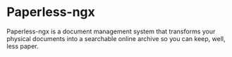 # Paperless-ngx

Paperless-ngx is a document management system that transforms your physical documents into a searchable online archive so you can keep, well, less paper.

